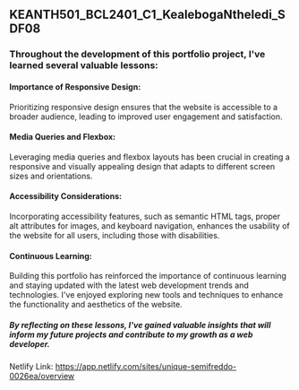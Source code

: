 ## KEANTH501_BCL2401_C1_KealebogaNtheledi_SDF08

### Throughout the development of this portfolio project, I've learned several valuable lessons:

#### Importance of Responsive Design: 
Prioritizing responsive design ensures that the website is accessible to a broader audience, leading to improved user engagement and satisfaction.

#### Media Queries and Flexbox: 
Leveraging media queries and flexbox layouts has been crucial in creating a responsive and visually appealing design that adapts to different screen sizes and orientations.

#### Accessibility Considerations: 
Incorporating accessibility features, such as semantic HTML tags, proper alt attributes for images, and keyboard navigation, enhances the usability of the website for all users, including those with disabilities.

#### Continuous Learning: 
Building this portfolio has reinforced the importance of continuous learning and staying updated with the latest web development trends and technologies. I've enjoyed exploring new tools and techniques to enhance the functionality and aesthetics of the website.

##### By reflecting on these lessons, I've gained valuable insights that will inform my future projects and contribute to my growth as a web developer.

Netlify Link: https://app.netlify.com/sites/unique-semifreddo-0026ea/overview
